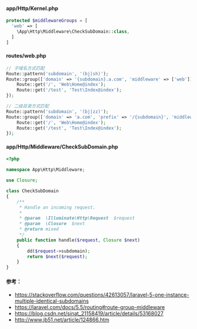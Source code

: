 
#### app/Http/Kernel.php
```php
protected $middlewareGroups = [
  'web' => [
    \App\Http\Middleware\CheckSubDomain::class,
  ]
]
```

#### routes/web.php
```php
// 子域名方式匹配
Route::pattern('subdomain', '(bj|sh)');
Route::group(['domain' => '{subdomain}.a.com', 'middleware' => ['web']], function () {
	Route::get('/', 'Web\Home@index');
	Route::get('/test', 'Test\Index@index');
});
```
```php
// 二级目录方式匹配
Route::pattern('subdomain', '(bj|zz)');
Route::group(['domain' => 'a.com', 'prefix' => '/{subdomain}', 'middleware' => ['web']], function () {
	Route::get('/', 'Web\Home@index');
	Route::get('/test', 'Test\Index@index');
});
```

#### app/Http/Middleware/CheckSubDomain.php
```php
<?php

namespace App\Http\Middleware;

use Closure;

class CheckSubDomain
{
    /**
     * Handle an incoming request.
     *
     * @param  \Illuminate\Http\Request  $request
     * @param  \Closure  $next
     * @return mixed
     */
    public function handle($request, Closure $next)
    {
        dd($request->subdomain);
        return $next($request);
    }
}

```

#### 参考：

- https://stackoverflow.com/questions/42613057/laravel-5-one-instance-multiple-identical-subdomains
- https://laravel.com/docs/5.5/routing#route-group-middleware
- https://blog.csdn.net/sinat_21158419/article/details/53168027
- http://www.jb51.net/article/124866.htm
